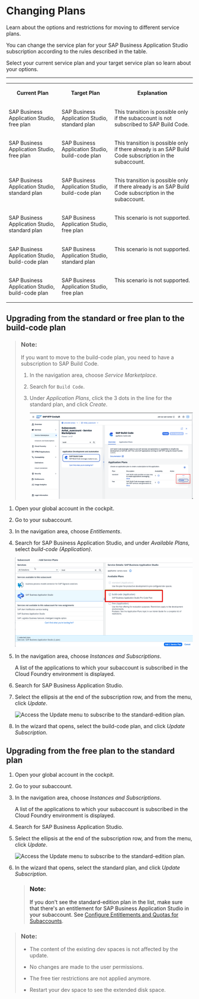 <!-- loio4cf7c698045346c5a9378c76016c72da -->

# Changing Plans

Learn about the options and restrictions for moving to different service plans.

You can change the service plan for your SAP Business Application Studio subscription according to the rules described in the table.

Select your current service plan and your target service plan so learn about your options.

****


<table>
<tr>
<th valign="top">

Current Plan

</th>
<th valign="top">

Target Plan

</th>
<th valign="top">

Explanation

</th>
</tr>
<tr>
<td valign="top">

SAP Business Application Studio, free plan

</td>
<td valign="top">

SAP Business Application Studio, standard plan

</td>
<td valign="top">

This transition is possible only if the subaccount is not subscribed to SAP Build Code.

</td>
</tr>
<tr>
<td valign="top">

SAP Business Application Studio, free plan

</td>
<td valign="top">

SAP Business Application Studio, build-code plan

</td>
<td valign="top">

This transition is possible only if there already is an SAP Build Code subscription in the subaccount.

</td>
</tr>
<tr>
<td valign="top">

SAP Business Application Studio, standard plan

</td>
<td valign="top">

SAP Business Application Studio, build-code plan

</td>
<td valign="top">

This transition is possible only if there already is an SAP Build Code subscription in the subaccount.

</td>
</tr>
<tr>
<td valign="top">

SAP Business Application Studio, standard plan

</td>
<td valign="top">

SAP Business Application Studio, free plan

</td>
<td valign="top">

This scenario is not supported.

</td>
</tr>
<tr>
<td valign="top">

SAP Business Application Studio, build-code plan

</td>
<td valign="top">

SAP Business Application Studio, standard plan

</td>
<td valign="top">

This scenario is not supported.

</td>
</tr>
<tr>
<td valign="top">

SAP Business Application Studio, build-code plan

</td>
<td valign="top">

SAP Business Application Studio, free plan

</td>
<td valign="top">

This scenario is not supported.

</td>
</tr>
</table>



<a name="loio4cf7c698045346c5a9378c76016c72da__section_dzc_j1z_tpb"/>

## Upgrading from the standard or free plan to the build-code plan

> ### Note:  
> If you want to move to the build-code plan, you need to have a subscription to SAP Build Code.
> 
> 1.  In the navigation area, choose *Service Marketplace*.
> 2.  Search for `Build Code`.
> 3.  Under *Application Plans*, click the 3 dots in the line for the standard plan, and click *Create*.
> 
>     ![Adding the SAP Build Code application in the cockpit](images/add_build_code_9fb8181.png)

1.  Open your global account in the cockpit.
2.  Go to your subaccount.
3.  In the navigation area, choose *Entitlements*.
4.  Search for SAP Business Application Studio, and under *Available Plans,* select *build-code \(Application\)*.

    ![Adding the build-code plan in the cockpit](images/Entitlements_for_build_code_ae20433.png)

5.  In the navigation area, choose *Instances and Subscriptions*.

    A list of the applications to which your subaccount is subscribed in the Cloud Foundry environment is displayed.

6.  Search for SAP Business Application Studio.
7.  Select the ellipsis at the end of the subscription row, and from the menu, click *Update*.

    ![Access the Update menu to subscribe to the standard-edition plan.](images/upgrade_plan_0e07bae.png)

8.  In the wizard that opens, select the build-code plan, and click *Update Subscription*.



<a name="loio4cf7c698045346c5a9378c76016c72da__section_gpl_y5c_1bc"/>

## Upgrading from the free plan to the standard plan

1.  Open your global account in the cockpit.
2.  Go to your subaccount.
3.  In the navigation area, choose *Instances and Subscriptions*.

    A list of the applications to which your subaccount is subscribed in the Cloud Foundry environment is displayed.

4.  Search for SAP Business Application Studio.
5.  Select the ellipsis at the end of the subscription row, and from the menu, click *Update*.

    ![Access the Update menu to subscribe to the standard-edition plan.](images/upgrade_plan_0e07bae.png)

6.  In the wizard that opens, select the standard plan, and click *Update Subscription*.

    > ### Note:  
    > If you don't see the standard-edition plan in the list, make sure that there's an entitlement for SAP Business Application Studio in your subaccount. See [Configure Entitlements and Quotas for Subaccounts](https://help.sap.com/products/BTP/65de2977205c403bbc107264b8eccf4b/5ba357b4fa1e4de4b9fcc4ae771609da.html).


> ### Note:  
> -   The content of the existing dev spaces is not affected by the update.
> 
> -   No changes are made to the user permissions.
> 
> -   The free tier restrictions are not applied anymore.
> 
> -   Restart your dev space to see the extended disk space.

